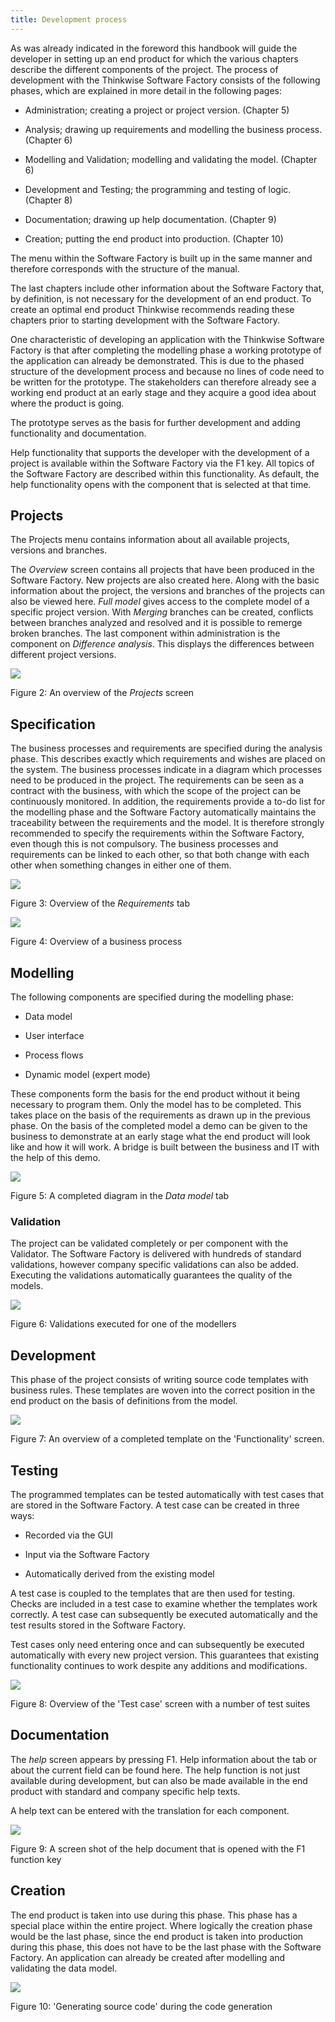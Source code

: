 ```yaml
---
title: Development process
---
```


As was already indicated in the foreword this handbook will guide the developer in setting up an end product for which the various chapters describe the different components of the project. The process of development with the Thinkwise Software Factory consists of the following phases, which are explained in more detail in the following pages:

- Administration; creating a project or project version. (Chapter 5)

- Analysis; drawing up requirements and modelling the business process. (Chapter 6)

- Modelling and Validation; modelling and validating the model. (Chapter 6)

- Development and Testing; the programming and testing of logic. (Chapter 8)

- Documentation; drawing up help documentation. (Chapter 9)

- Creation; putting the end product into production. (Chapter 10)

The menu within the Software Factory is built up in the same manner and therefore corresponds with the structure of the manual.

The last chapters include other information about the Software Factory that, by definition, is not necessary for the development of an end product. To create an optimal end product Thinkwise recommends reading these chapters prior to starting development with the Software Factory.

One characteristic of developing an application with the Thinkwise Software Factory is that after completing the modelling phase a working prototype of the application can already be demonstrated. This is due to the phased structure of the development process and because no lines of code need to be written for the prototype. The stakeholders can therefore already see a working end product at an early stage and they acquire a good idea about where the product is going.

The prototype serves as the basis for further development and adding functionality and documentation.

Help functionality that supports the developer with the development of a project is available within the Software Factory via the F1 key. All topics of the Software Factory are described within this functionality. As default, the help functionality opens with the component that is selected at that time.

## Projects

The Projects menu contains information about all available projects, versions and branches.

The *Overview* screen contains all projects that have been produced in the Software Factory. New projects are also created here. Along with the basic information about the project, the versions and branches of the projects can also be viewed here. *Full model* gives access to the complete model of a specific project version. With *Merging* branches can be created, conflicts between branches analyzed and resolved and it is possible to remerge broken branches. The last component within administration is the component on *Difference analysis*. This displays the differences between different project versions.

![](../assets/sf/image9.png)

Figure 2: An overview of the *Projects* screen

## Specification

The business processes and requirements are specified during the analysis phase. This describes exactly which requirements and wishes are placed on the system. The business processes indicate in a diagram which processes need to be produced in the project. The requirements can be seen as a contract with the business, with which the scope of the project can be continuously monitored. In addition, the requirements provide a to-do list for the modelling phase and the Software Factory automatically maintains the traceability between the requirements and the model. It is therefore strongly recommended to specify the requirements within the Software Factory, even though this is not compulsory. The business processes and requirements can be linked to each other, so that both change with each other when something changes in either one of them.

![](../assets/sf/image10.png)

Figure 3: Overview of the *Requirements* tab

![](../assets/sf/image11.png)

Figure 4: Overview of a business process

## Modelling 

The following components are specified during the modelling phase:

- Data model

- User interface

- Process flows

- Dynamic model (expert mode)

These components form the basis for the end product without it being necessary to program them. Only the model has to be completed. This takes place on the basis of the requirements as drawn up in the previous phase. On the basis of the completed model a demo can be given to the business to demonstrate at an early stage what the end product will look like and how it will work. A bridge is built between the business and IT with the help of this demo.

![](../assets/sf/image12.png)

Figure 5: A completed diagram in the *Data model* tab

### Validation

The project can be validated completely or per component with the Validator. The Software Factory is delivered with hundreds of standard validations, however company specific validations can also be added. Executing the validations automatically guarantees the quality of the models.

![](../assets/sf/image13.png)

Figure 6: Validations executed for one of the modellers

## Development

This phase of the project consists of writing source code templates with business rules. These templates are woven into the correct position in the end product on the basis of definitions from the model.

![](../assets/sf/image14.png)

Figure 7: An overview of a completed template on the 'Functionality' screen.

## Testing

The programmed templates can be tested automatically with test cases that are stored in the Software Factory. A test case can be created in three ways:

- Recorded via the GUI

- Input via the Software Factory

- Automatically derived from the existing model

A test case is coupled to the templates that are then used for testing. Checks are included in a test case to examine whether the templates work correctly. A test case can subsequently be executed automatically and the test results stored in the Software Factory.

Test cases only need entering once and can subsequently be executed automatically with every new project version. This guarantees that existing functionality continues to work despite any additions and modifications.

![](../assets/sf/image15.png)

Figure 8: Overview of the 'Test case' screen with a number of test suites

## Documentation

The *help* screen appears by pressing F1. Help information about the tab or about the current field can be found here. The help function is not just available during development, but can also be made available in the end product with standard and company specific help texts.

A help text can be entered with the translation for each component.

![](../assets/sf/image16.png)

Figure 9: A screen shot of the help document that is opened with the F1 function key

## Creation

The end product is taken into use during this phase. This phase has a special place within the entire project. Where logically the creation phase would be the last phase, since the end product is taken into production during this phase, this does not have to be the last phase with the Software Factory. An application can already be created after modelling and validating the data model.

![](../assets/sf/image17.png)

Figure 10: 'Generating source code' during the code generation